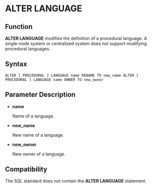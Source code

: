 # ALTER LANGUAGE<a name="EN-US_TOPIC_0000001080736216"></a>

## Function<a name="section113331284191"></a>

**ALTER LANGUAGE**  modifies the definition of a procedural language. A single-node system or centralized system does not support modifying procedural languages.

## Syntax<a name="section122664751912"></a>

```
ALTER [ PROCEDURAL ] LANGUAGE name RENAME TO new_name ALTER [ PROCEDURAL ] LANGUAGE name OWNER TO new_owner
```

## Parameter Description<a name="section48568352146"></a>

-   **name**

    Name of a language.

-   **new\_name**

    New name of a language.

-   **new\_owner**

    New owner of a language.


## Compatibility<a name="section446220148329"></a>

The SQL standard does not contain the  **ALTER LANGUAGE**  statement.

